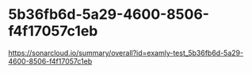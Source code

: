# 5b36fb6d-5a29-4600-8506-f4f17057c1eb
https://sonarcloud.io/summary/overall?id=examly-test_5b36fb6d-5a29-4600-8506-f4f17057c1eb
